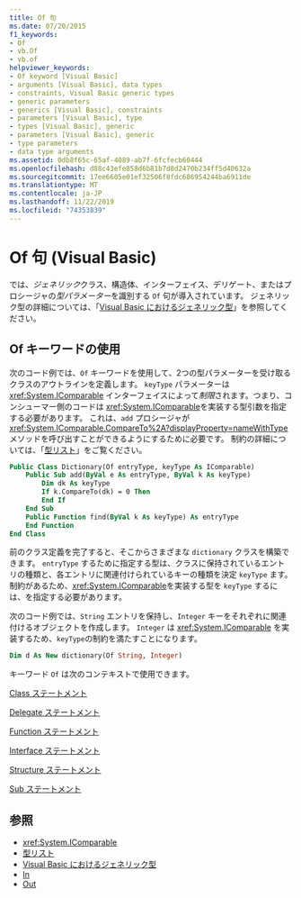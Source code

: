 ```yaml
---
title: Of 句
ms.date: 07/20/2015
f1_keywords:
- Of
- vb.Of
- vb.of
helpviewer_keywords:
- Of keyword [Visual Basic]
- arguments [Visual Basic], data types
- constraints, Visual Basic generic types
- generic parameters
- generics [Visual Basic], constraints
- parameters [Visual Basic], type
- types [Visual Basic], generic
- parameters [Visual Basic], generic
- type parameters
- data type arguments
ms.assetid: 0db8f65c-65af-4089-ab7f-6fcfecb60444
ms.openlocfilehash: d88c43efe858d6b81b7d8d2470b234ff5d40632a
ms.sourcegitcommit: 17ee6605e01ef32506f8fdc686954244ba6911de
ms.translationtype: MT
ms.contentlocale: ja-JP
ms.lasthandoff: 11/22/2019
ms.locfileid: "74353839"
---
```

# <a name="of-clause-visual-basic"></a>Of 句 (Visual Basic)
では、*ジェネリック*クラス、構造体、インターフェイス、デリゲート、またはプロシージャの*型パラメーター*を識別する `Of` 句が導入されています。 ジェネリック型の詳細については、「[Visual Basic におけるジェネリック型](../../../visual-basic/programming-guide/language-features/data-types/generic-types.md)」を参照してください。  
  
## <a name="using-the-of-keyword"></a>Of キーワードの使用  
 次のコード例では、`Of` キーワードを使用して、2つの型パラメーターを受け取るクラスのアウトラインを定義します。 `keyType` パラメーターは <xref:System.IComparable> インターフェイスによって*制限*されます。つまり、コンシューマー側のコードは <xref:System.IComparable>を実装する型引数を指定する必要があります。 これは、`add` プロシージャが <xref:System.IComparable.CompareTo%2A?displayProperty=nameWithType> メソッドを呼び出すことができるようにするために必要です。 制約の詳細については、「[型リスト](../../../visual-basic/language-reference/statements/type-list.md)」をご覧ください。  
  
```vb  
Public Class Dictionary(Of entryType, keyType As IComparable)  
    Public Sub add(ByVal e As entryType, ByVal k As keyType)  
        Dim dk As keyType  
        If k.CompareTo(dk) = 0 Then  
        End If  
    End Sub  
    Public Function find(ByVal k As keyType) As entryType  
    End Function  
End Class  
```  
  
 前のクラス定義を完了すると、そこからさまざまな `dictionary` クラスを構築できます。 `entryType` するために指定する型は、クラスに保持されているエントリの種類と、各エントリに関連付けられているキーの種類を決定 `keyType` ます。 制約があるため、<xref:System.IComparable>を実装する型を `keyType` するには、を指定する必要があります。  
  
 次のコード例では、`String` エントリを保持し、`Integer` キーをそれぞれに関連付けるオブジェクトを作成します。 `Integer` は <xref:System.IComparable> を実装するため、`keyType`の制約を満たすことになります。  
  
```vb  
Dim d As New dictionary(Of String, Integer)  
```  
  
 キーワード `Of` は次のコンテキストで使用できます。  
  
 [Class ステートメント](../../../visual-basic/language-reference/statements/class-statement.md)  
  
 [Delegate ステートメント](../../../visual-basic/language-reference/statements/delegate-statement.md)  
  
 [Function ステートメント](../../../visual-basic/language-reference/statements/function-statement.md)  
  
 [Interface ステートメント](../../../visual-basic/language-reference/statements/interface-statement.md)  
  
 [Structure ステートメント](../../../visual-basic/language-reference/statements/structure-statement.md)  
  
 [Sub ステートメント](../../../visual-basic/language-reference/statements/sub-statement.md)  
  
## <a name="see-also"></a>参照

- <xref:System.IComparable>
- [型リスト](../../../visual-basic/language-reference/statements/type-list.md)
- [Visual Basic におけるジェネリック型](../../../visual-basic/programming-guide/language-features/data-types/generic-types.md)
- [In](../../../visual-basic/language-reference/modifiers/in-generic-modifier.md)
- [Out](../../../visual-basic/language-reference/modifiers/out-generic-modifier.md)
